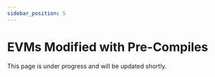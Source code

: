 ```yaml
---
sidebar_position: 5
---
```


# EVMs Modified with Pre-Compiles

This page is under progress and will be updated shortly.

<!-- TODO: Update with repo (https://github.com/Fairblock/fairblock-docs/tree/feat/regular-orbit-example/devops) README & Video -->

